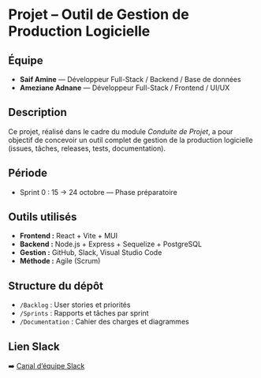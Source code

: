 # Projet – Outil de Gestion de Production Logicielle

## Équipe
- **Saif Amine** — Développeur Full-Stack / Backend / Base de données  
- **Ameziane Adnane** — Développeur Full-Stack / Frontend / UI/UX  

## Description
Ce projet, réalisé dans le cadre du module *Conduite de Projet*, a pour objectif de concevoir un outil complet de gestion de la production logicielle (issues, tâches, releases, tests, documentation).

## Période
- Sprint 0 : 15 → 24 octobre — Phase préparatoire

## Outils utilisés
- **Frontend :** React + Vite + MUI  
- **Backend :** Node.js + Express + Sequelize + PostgreSQL  
- **Gestion :** GitHub, Slack, Visual Studio Code  
- **Méthode :** Agile (Scrum)

## Structure du dépôt
- `/Backlog` : User stories et priorités  
- `/Sprints` : Rapports et tâches par sprint  
- `/Documentation` : Cahier des charges et diagrammes  

## Lien Slack
➡️ [Canal d’équipe Slack](#)

